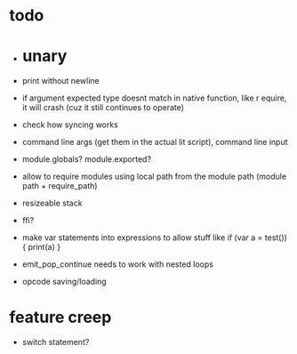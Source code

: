 # todo

* # unary
* print without newline
* if argument expected type doesnt match in native function, like r  equire, it will crash (cuz it still continues to operate)
* check how syncing works
* command line args (get them in the actual lit script), command line input
* module.globals? module.exported?
* allow to require modules using local path from the module path (module path + require_path)
* resizeable stack
* ffi?

* make var statements into expressions to allow stuff like if (var a = test()) { print(a) }
* emit_pop_continue needs to work with nested loops
* opcode saving/loading

# feature creep

* switch statement?
